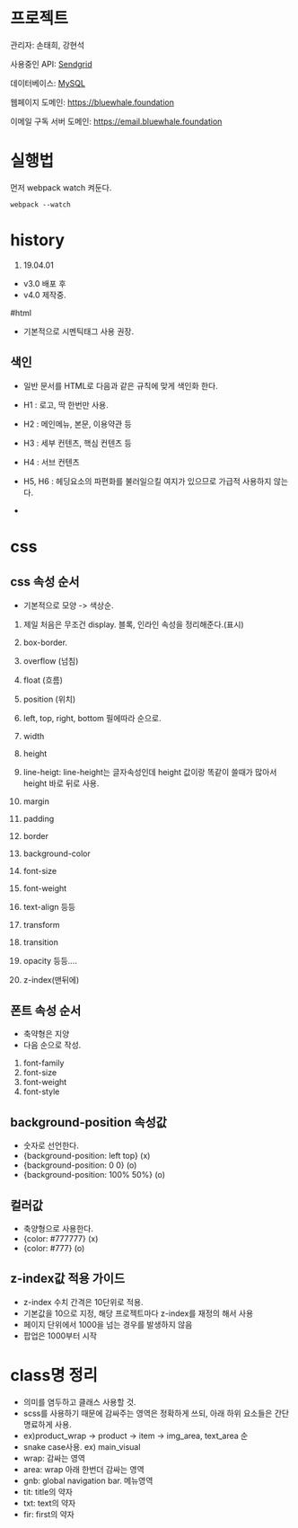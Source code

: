 # 프로젝트

관리자: 손태희, 강현석

사용중인 API: [Sendgrid](https://sendgrid.com/)

데이터베이스: [MySQL](https://github.com/BlueWhaleFoundation/bw-site-mysql)

웹페이지 도메인: https://bluewhale.foundation

이메일 구독 서버 도메인: https://email.bluewhale.foundation

# 실행법

먼저 webpack watch 켜둔다.

```
webpack --watch
```

# history

1. 19.04.01

- v3.0 배포 후
- v4.0 제작중.

#html

- 기본적으로 시멘틱태그 사용 권장.

## 색인

- 일반 문서를 HTML로 다음과 같은 규칙에 맞게 색인화 한다.

- H1 : 로고, 딱 한번만 사용.
- H2 : 메인메뉴, 본문, 이용약관 등
- H3 : 세부 컨텐츠, 핵심 컨텐츠 등
- H4 : 서브 컨텐츠
- H5, H6 : 헤딩요소의 파편화를 불러일으킬 여지가 있으므로 가급적 사용하지 않는다.
-

# css

## css 속성 순서

- 기본적으로 모양 -> 색상순.

1. 제일 처음은 무조건 display. 블록, 인라인 속성을 정리해준다.(표시)
2. box-border.
3. overflow (넘침)
4. float (흐름)

5. position (위치)
6. left, top, right, bottom 필에따라 순으로.
7. width
8. height
9. line-heigt: line-height는 글자속성인데 height 값이랑 똑같이 쓸때가 많아서 height 바로 뒤로 사용.
10. margin
11. padding
12. border
13. background-color

14. font-size
15. font-weight
16. text-align 등등

17. transform
18. transition
19. opacity 등등....
20. z-index(맨뒤에)

## 폰트 속성 순서

- 축약형은 지양
- 다음 순으로 작성.

1. font-family
2. font-size
3. font-weight
4. font-style

## background-position 속성값

- 숫자로 선언한다.
- {background-position: left top} (x)
- {background-position: 0 0} (o)
- {background-position: 100% 50%} (o)

## 컬러값

- 축양형으로 사용한다.
- {color: #777777} (x)
- {color: #777} (o)

## z-index값 적용 가이드

- z-index 수치 간격은 10단위로 적용.
- 기본값을 10으로 지정, 해당 프로젝트마다 z-index를 재정의 해서 사용
- 페이지 단위에서 1000을 넘는 경우를 발생하지 않음
- 팝업은 1000부터 시작

# class명 정리

- 의미를 염두하고 클래스 사용할 것.
- scss를 사용하기 때문에 감싸주는 영역은 정확하게 쓰되, 아래 하위 요소들은 간단명료하게 사용.
- ex)product_wrap -> product -> item -> img_area, text_area 순
- snake case사용. ex) main_visual
- wrap: 감싸는 영역
- area: wrap 아래 한번더 감싸는 영역
- gnb: global navigation bar. 메뉴영역
- tit: title의 약자
- txt: text의 약자
- fir: first의 약자
